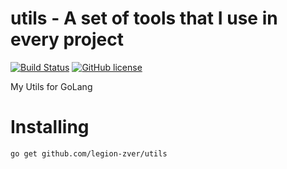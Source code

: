 # utils - A set of tools that I use in every project

[![Build Status](https://drone.io/github.com/legion-zver/utils/status.png)](https://drone.io/github.com/legion-zver/utils/latest) [![GitHub license](https://img.shields.io/badge/license-AGPL-blue.svg?style=flat-square)](https://raw.githubusercontent.com/legion-zver/utils/master/LICENSE)

My Utils for GoLang

# Installing

```
go get github.com/legion-zver/utils
```